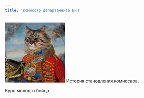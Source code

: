 ```yaml
---
title: 'комиссар департамента ВиП'
---
```


![](Alfonso.jpg)
История становления комиссара.

Курс молодго бойца.